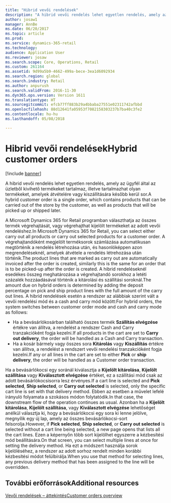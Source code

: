 ```yaml
---
title: "Hibrid vevői rendelések"
description: "A hibrid vevői rendelés lehet egyetlen rendelés, amely az ügyfél által az üzletből kivihető termékeket tartalmaz, illetve tartalmazhat olyan termékeket, amelyek átvételére vagy kiszállítására később kerül sor."
author: josaw1
manager: AnnBe
ms.date: 06/20/2017
ms.topic: article
ms.prod: 
ms.service: dynamics-365-retail
ms.technology: 
audience: Application User
ms.reviewer: josaw
ms.search.scope: Core, Operations, Retail
ms.custom: 261164
ms.assetid: 9d99a5b9-4662-499a-bece-3ea1d6092934
ms.search.region: global
ms.search.industry: Retail
ms.author: anpurush
ms.search.validFrom: 2016-11-30
ms.dyn365.ops.version: Version 1611
ms.translationtype: HT
ms.sourcegitcommit: efcb77ff883b29a4bbaba27551e02311742afbbd
ms.openlocfilehash: 88d12641fa05953f7082158303237b7ba40c3fe2
ms.contentlocale: hu-hu
ms.lasthandoff: 05/08/2018

---
```


# <a name="hybrid-customer-orders"></a><span data-ttu-id="4fb82-103">Hibrid vevői rendelések</span><span class="sxs-lookup"><span data-stu-id="4fb82-103">Hybrid customer orders</span></span>

[!include [banner](includes/banner.md)]

<span data-ttu-id="4fb82-104">A hibrid vevői rendelés lehet egyetlen rendelés, amely az ügyfél által az üzletből kivihető termékeket tartalmaz, illetve tartalmazhat olyan termékeket, amelyek átvételére vagy kiszállítására később kerül sor.</span><span class="sxs-lookup"><span data-stu-id="4fb82-104">A hybrid customer order is a single order, which contains products that can be carried out of the store by the customer, as well as products that will be picked up or shipped later.</span></span>

<span data-ttu-id="4fb82-105">A Microsoft Dynamics 365 for Retail programban választhatja az összes termék végrehajtását, vagy végrehajthat kijelölt termékeket az adott vevői rendeléshez.</span><span class="sxs-lookup"><span data-stu-id="4fb82-105">In Microsoft Dynamics 365 for Retail, you can select either carry out all products or carry out selected products for a customer order.</span></span> <span data-ttu-id="4fb82-106">A végrehajtandóként megjelölt terméksorok számlázása automatikusan megtörténik a rendelés létrehozása után, és hasonlóképpen azon megrendeléseknél, amelyek átvétele a rendelés létrehozása után történik.</span><span class="sxs-lookup"><span data-stu-id="4fb82-106">The product lines that are marked as carry out are automatically invoiced after the order is created, similarly this is the same for an order that is to be picked-up after the order is created.</span></span> <span data-ttu-id="4fb82-107">A hibrid rendeléseknél esedékes összeg meghatározása a végrehajtandó sorokhoz a letéti százalék hozzáadásával történik a kitárolási és szállítási soroknál.</span><span class="sxs-lookup"><span data-stu-id="4fb82-107">The amount due on hybrid orders is determined by adding the deposit percentage on pick and ship product lines with the full amount of the carry out lines.</span></span> <span data-ttu-id="4fb82-108">A hibrid rendelések esetén a rendszer az alábbiak szerint vált a vevői rendelési mód és a cash and carry mód között:</span><span class="sxs-lookup"><span data-stu-id="4fb82-108">For hybrid orders, the system switches between customer order mode and cash and carry mode as follows:</span></span>

-   <span data-ttu-id="4fb82-109">Ha a bevásárlókosárban található összes termék **Szállítás elvégzése** értékre van állítva, a rendelést a rendszer Cash and Carry tranzakcióként fogja kezelni.</span><span class="sxs-lookup"><span data-stu-id="4fb82-109">If all products in the cart are set to **Carry out delivery**, the order will be handled as a Cash and Carry transaction.</span></span>
-   <span data-ttu-id="4fb82-110">Ha a kosár bármely vagy összes sora **Kitárolás** vagy **Kiszállítás** értékre van állítva, a rendelést a rendszert vevői rendelési tranzakcióként fogja kezelni.</span><span class="sxs-lookup"><span data-stu-id="4fb82-110">If any or all lines in the cart are set to either **Pick** or **ship delivery**, the order will be handled as a Customer order transaction.</span></span>

<span data-ttu-id="4fb82-111">Ha a bevásárlókocsi egy soránál kiválasztja a **Kijelölt kitárolása**, **Kijelölt szállítása** vagy **Kiválasztott elvégzése** értéket, ez a szállítási mód csak az adott bevásárlókocsisorra lesz érvényes.</span><span class="sxs-lookup"><span data-stu-id="4fb82-111">If a cart line is selected and **Pick selected**, **Ship selected**, or **Carry out selected** is selected, only the specific cart line is set with that delivery method.</span></span> <span data-ttu-id="4fb82-112">Ebben az esetben a művelet lefelé irányuló folyamata a szokásos módon folytatódik.</span><span class="sxs-lookup"><span data-stu-id="4fb82-112">In that case, the downstream flow of the operation continues as usual.</span></span> <span data-ttu-id="4fb82-113">Azonban ha a **Kijelölt kitárolása**, **Kijelölt szállítása**, vagy **Kiválasztott elvégzése** lehetőséget anélkül választja ki, hogy a bevásárlókocsi egy sora ki lenne jelölve, megnyílik egy új lap, amely az összes bevásárlókocsi-sort felsorolja.</span><span class="sxs-lookup"><span data-stu-id="4fb82-113">However, if **Pick selected**, **Ship selected**, or **Carry out selected** is selected without a cart line being selected, a new page opens that lists all the cart lines.</span></span> <span data-ttu-id="4fb82-114">Ezen a képernyőn több sort kijelölhet egyszerre a kézbesítési mód beállítására.</span><span class="sxs-lookup"><span data-stu-id="4fb82-114">On that screen, you can select multiple lines at once for setting the delivery method.</span></span> <span data-ttu-id="4fb82-115">Ha ezt a módszert használja sorok kijelöléséhez, a rendszer az adott sorhoz rendelt minden korábbi kézbesítési módot felülbírálja.</span><span class="sxs-lookup"><span data-stu-id="4fb82-115">When you use that method for selecting lines, any previous delivery method that has been assigned to the line will be overridden.</span></span>

<a name="additional-resources"></a><span data-ttu-id="4fb82-116">További erőforrások</span><span class="sxs-lookup"><span data-stu-id="4fb82-116">Additional resources</span></span>
--------

[<span data-ttu-id="4fb82-117">Vevői rendelések – áttekintés</span><span class="sxs-lookup"><span data-stu-id="4fb82-117">Customer orders overview</span></span>](customer-orders-overview.md)




